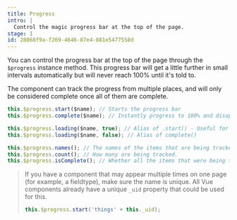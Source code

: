 ```yaml
---
title: Progress
intro: |
  Control the magic progress bar at the top of the page.
stage: 1
id: 28068f9a-f269-4646-87e4-881e5477558d
---
```

You can control the progress bar at the top of the page through the `$progress` instance method.
This progress bar will get a little further in small intervals automatically but will never reach 100% until
it's told to.

The component can track the progress from multiple places, and will only be considered complete once all of them are complete.

``` js
this.$progress.start($name); // Starts the progress bar
this.$progress.complete($name); // Instantly progress to 100% and disappear

this.$progress.loading($name, true); // Alias of .start() - Useful for passing a boolean
this.$progress.loading($name, false); // Alias of complete()

this.$progress.names(); // The names of the items that are being tracked.
this.$progress.count(); // How many are being tracked.
this.$progress.isComplete(); // Whether all the items that were being tracked have completed.
```

> If you have a component that may appear multiple times on one page (for example, a fieldtype),
> make sure the name is unique. All Vue components already have a unique `_uid` property that could be used for this.
>
> ``` js
> this.$progress.start('things' + this._uid);
> ```
